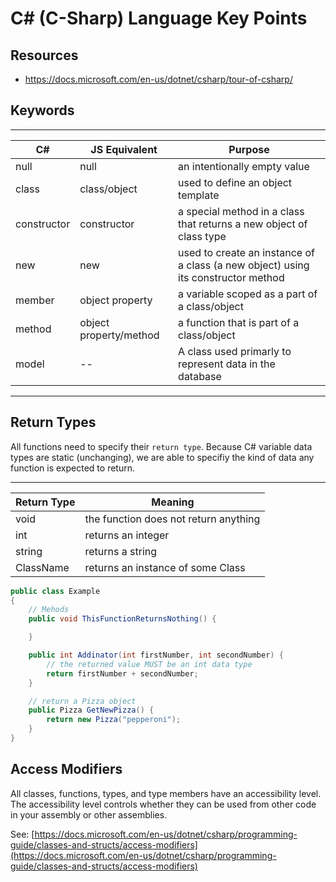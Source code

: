 # C# (C-Sharp) Language Key Points

## Resources

- https://docs.microsoft.com/en-us/dotnet/csharp/tour-of-csharp/


## Keywords

---
| C# | JS Equivalent | Purpose |
| - | - | - |
| null | null | an intentionally empty value |
| class | class/object | used to define an object template |
| constructor | constructor | a special method in a class that returns a new object of class type |
| new | new | used to create an instance of a class (a new object) using its constructor method |
| member | object property | a variable scoped as a part of a class/object |
| method | object property/method | a function that is part of a class/object |
| model | -- | A class used primarly to represent data in the database |


---

## Return Types

All functions need to specify their `return type`. Because C# variable data types are static (unchanging), we are able to specifiy the kind of data any function is expected to return.

---
| Return Type | Meaning |
| - | - |
| void | the function does not return anything |
| int | returns an integer |
| string | returns a string |
| ClassName | returns an instance of some Class |

```cs
public class Example 
{
    // Mehods
    public void ThisFunctionReturnsNothing() {

    }

    public int Addinator(int firstNumber, int secondNumber) {
        // the returned value MUST be an int data type
        return firstNumber + secondNumber;
    }

    // return a Pizza object
    public Pizza GetNewPizza() {
        return new Pizza("pepperoni");
    }
}
```


## Access Modifiers

All classes, functions, types, and type members have an accessibility level. The accessibility level controls whether they can be used from other code in your assembly or other assemblies.

See: [https://docs.microsoft.com/en-us/dotnet/csharp/programming-guide/classes-and-structs/access-modifiers](https://docs.microsoft.com/en-us/dotnet/csharp/programming-guide/classes-and-structs/access-modifiers)